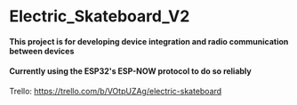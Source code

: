# Electric_Skateboard_V2

#### This project is for developing device integration and radio communication between devices
#### Currently using the ESP32's ESP-NOW protocol to do so reliably

Trello: https://trello.com/b/VOtpUZAg/electric-skateboard
